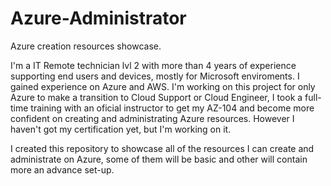 # Azure-Administrator
Azure creation resources showcase.

I'm a IT Remote technician lvl 2 with more than 4 years of experience supporting end users and devices, mostly for Microsoft enviroments. I gained experience on Azure and AWS. 
I'm working on this project for only Azure to make a transition to Cloud Support or Cloud Engineer, I took a full-time training with an oficial instructor to get my AZ-104 and become more confident on creating and administrating Azure resources.
However I haven't got my certification yet, but I'm working on it.

I created this repository to showcase all of the resources I can create and administrate on Azure, some of them will be basic and other will contain more an advance set-up.
